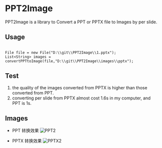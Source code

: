 # PPT2Image

PPT2Image is a library to Convert a PPT or PPTX file to Images by per slide.


## Usage

```

File file = new File("D:\\git\\PPT2Image\\1.pptx");
List<String> images = convertPPTtoImage(file,"D:\\git\\PPT2Image\\images\\pptx");

```

## Test

1. the quality of the images converted from PPTX is higher than those converted from PPT.
1. converting per slide from PPTX almost cost 1.6s in my computer, and PPT is 1s.

## Images

- PPT 转换效果
![PPT2](https://raw.githubusercontent.com/kkstudy/PPT2Image/master/images/ppt/2.jpg)

- PPTX 转换效果
![PPTX2](https://raw.githubusercontent.com/kkstudy/PPT2Image/master/images/pptx/2.jpg)
